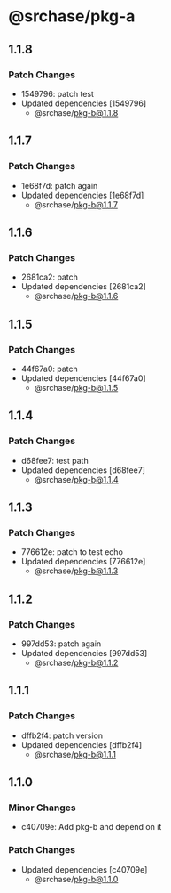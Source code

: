 # @srchase/pkg-a

## 1.1.8

### Patch Changes

- 1549796: patch test
- Updated dependencies [1549796]
  - @srchase/pkg-b@1.1.8

## 1.1.7

### Patch Changes

- 1e68f7d: patch again
- Updated dependencies [1e68f7d]
  - @srchase/pkg-b@1.1.7

## 1.1.6

### Patch Changes

- 2681ca2: patch
- Updated dependencies [2681ca2]
  - @srchase/pkg-b@1.1.6

## 1.1.5

### Patch Changes

- 44f67a0: patch
- Updated dependencies [44f67a0]
  - @srchase/pkg-b@1.1.5

## 1.1.4

### Patch Changes

- d68fee7: test path
- Updated dependencies [d68fee7]
  - @srchase/pkg-b@1.1.4

## 1.1.3

### Patch Changes

- 776612e: patch to test echo
- Updated dependencies [776612e]
  - @srchase/pkg-b@1.1.3

## 1.1.2

### Patch Changes

- 997dd53: patch again
- Updated dependencies [997dd53]
  - @srchase/pkg-b@1.1.2

## 1.1.1

### Patch Changes

- dffb2f4: patch version
- Updated dependencies [dffb2f4]
  - @srchase/pkg-b@1.1.1

## 1.1.0

### Minor Changes

- c40709e: Add pkg-b and depend on it

### Patch Changes

- Updated dependencies [c40709e]
  - @srchase/pkg-b@1.1.0
